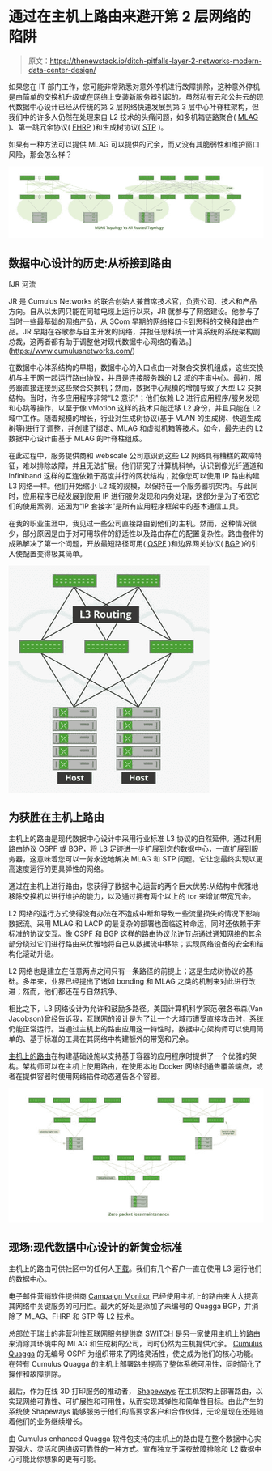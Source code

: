 # 通过在主机上路由来避开第 2 层网络的陷阱

> 原文：<https://thenewstack.io/ditch-pitfalls-layer-2-networks-modern-data-center-design/>

如果您在 IT 部门工作，您可能非常熟悉对意外停机进行故障排除，这种意外停机是由简单的交换机升级或在网络上安装新服务器引起的。虽然私有云和公共云的现代数据中心设计已经从传统的第 2 层网络快速发展到第 3 层中心叶脊柱架构，但我们中的许多人仍然在处理来自 L2 技术的头痛问题，如多机箱链路聚合( [MLAG](http://ethancbanks.com/2014/03/27/the-ethernet-switching-landscape-part-04-multichassis-link-aggregation-mlag/) )、第一跳冗余协议( [FHRP](http://www.routerfreak.com/ccna-fhrp-hop-redundancy-protocols/) )和生成树协议( [STP](http://www.omnisecu.com/cisco-certified-network-associate-ccna/spanning-tree-protocol-stp-convergence.php) )。

如果有一种方法可以提供 MLAG 可以提供的冗余，而又没有其脆弱性和维护窗口风险，那会怎么样？

![mlag-topology-vs-all-routed-topology](img/d88af7c609f460aa00eb2039673e1a8b.png)

## 数据中心设计的历史:从桥接到路由

 [JR 河流

JR 是 Cumulus Networks 的联合创始人兼首席技术官，负责公司、技术和产品方向。自从以太网只能在同轴电缆上运行以来，JR 就参与了网络建设。他参与了当时一些最基础的网络产品，从 3Com 早期的网络接口卡到思科的交换和路由产品。JR 早期在谷歌参与自主开发的网络，并担任思科统一计算系统的系统架构副总裁，这两者都有助于调整他对现代数据中心网络的看法。](https://www.cumulusnetworks.com/) 

在数据中心体系结构的早期，数据中心的入口点由一对聚合交换机组成，这些交换机与主干网一起运行路由协议，并且是连接服务器的 L2 域的宇宙中心。最初，服务器直接连接到这些聚合交换机；然而，数据中心规模的增加导致了大型 L2 交换结构。当时，许多应用程序非常“L2 意识”；他们依赖 L2 进行应用程序/服务发现和心跳等操作，以至于像 vMotion 这样的技术只能迁移 L2 身份，并且只能在 L2 域中工作。随着规模的增长，行业对生成树协议(基于 VLAN 的生成树、快速生成树等)进行了调整，并创建了绑定、MLAG 和虚拟机箱等技术。如今，最先进的 L2 数据中心设计由基于 MLAG 的叶脊柱组成。

在此过程中，服务提供商和 webscale 公司意识到这些 L2 网络具有糟糕的故障特征，难以排除故障，并且无法扩展。他们研究了计算机科学，认识到像光纤通道和 Infiniband 这样的互连依赖于高度并行的网状结构；就像您可以使用 IP 路由构建 L3 网络一样。他们开始缩小 L2 域的规模，以保持在一个服务器机架内。与此同时，应用程序已经发展到使用 IP 进行服务发现和内务处理，这部分是为了拓宽它们的使用案例，还因为“IP 套接字”是所有应用程序框架中的基本通信工具。

在我的职业生涯中，我见过一些公司直接路由到他们的主机。然而，这种情况很少，部分原因是由于对可用软件的舒适性以及路由存在的配置复杂性。路由套件的成熟解决了第一个问题，开放最短路径可用( [OSPF](http://searchenterprisewan.techtarget.com/definition/OSPF) )和边界网关协议( [BGP](http://searchtelecom.techtarget.com/definition/BGP) )的引入使配置变得极其简单。

![reduce-complexity-increase-freedom-layer-3-routing-fabric](img/7fdc3da602ab7f113d85cc98e916c686.png)

## 为获胜在主机上路由

主机上的路由是现代数据中心设计中采用行业标准 L3 协议的自然延伸。通过利用路由协议 OSPF 或 BGP，将 L3 足迹进一步扩展到您的数据中心，一直扩展到服务器，这意味着您可以一劳永逸地解决 MLAG 和 STP 问题。它让您最终实现以更高速度运行的更具弹性的网络。

通过在主机上进行路由，您获得了数据中心运营的两个巨大优势:从结构中优雅地移除交换机以进行维护的能力，以及通过拥有两个以上的 tor 来增加带宽冗余。

L2 网络的运行方式使得没有办法在不造成中断和导致一些流量损失的情况下影响数据流。采用 MLAG 和 LACP 的最复杂的部署也面临这种命运，同时还依赖于非标准的协议交互。像 OSPF 和 BGP 这样的路由协议允许节点通过通知网络的其余部分绕过它们进行路由来优雅地将自己从数据流中移除；实现网络设备的安全和结构化滚动升级。

L2 网络也是建立在任意两点之间只有一条路径的前提上；这是生成树协议的基础。多年来，业界已经提出了诸如 bonding 和 MLAG 之类的机制来对此进行改进；然而，他们都还在与自然抗争。

相比之下，L3 网络设计为允许和鼓励多路径。美国计算机科学家范·雅各布森(Van Jacobson)曾经告诉我，互联网的设计是为了让一个大城市遭受直接攻击时，系统仍能正常运行。当通过主机上的路由应用这一特性时，数据中心架构师可以使用简单的、基于标准的工具在其网络中构建额外的带宽和冗余。

[主机上的路由](https://cumulusnetworks.com/routing-on-the-host/)在构建基础设施以支持基于容器的应用程序时提供了一个优雅的架构。架构师可以在主机上使用路由，在使用本地 Docker 网络时通告覆盖端点，或者在提供容器时使用网络插件动态通告各个容器。

![zero-packet-loss-maintenance](img/7e3fe9466fdce3f5a2893d5216f44630.png)

## 现场:现代数据中心设计的新黄金标准

主机上的路由可供社区中的任何人[下载](https://cumulusnetworks.com/routing-on-the-host/)。我们有几个客户一直在使用 L3 运行他们的数据中心。

电子邮件营销软件提供商 [Campaign Monitor](https://www.campaignmonitor.com/) 已经使用主机上的路由来大大提高其网络中关键服务的可用性。最大的好处是添加了未编号的 Quagga BGP，并消除了 MLAG、FHRP 和 STP 等 L2 技术。

总部位于瑞士的非营利性互联网服务提供商 [SWITCH](https://www.switch.ch/) 是另一家使用主机上的路由来消除其环境中的 MLAG 和生成树的公司，同时仍然为主机提供冗余。 [Cumulus Quagga](https://github.com/CumulusNetworks/quagga) 的无编号 OSPF 为组织带来了网络灵活性，使之成为他们的核心功能。在带有 Cumulus Quagga 的主机上部署路由提高了整体系统可用性，同时简化了操作和故障排除。

最后，作为在线 3D 打印服务的推动者， [Shapeways](http://www.shapeways.com/) 在主机架构上部署路由，以实现网络可靠性、可扩展性和可用性，从而实现其弹性和简单性目标。由此产生的系统使 Shapeways 能够服务于他们的高要求客户和合作伙伴，无论是现在还是随着他们的业务继续增长。

由 Cumulus enhanced Quagga 软件包支持的主机上的路由是在整个数据中心实现强大、灵活和网络级可靠性的一种方式。宣布独立于深夜故障排除和 L2 数据中心可能比你想象的更有可能。

<svg xmlns:xlink="http://www.w3.org/1999/xlink" viewBox="0 0 68 31" version="1.1"><title>Group</title> <desc>Created with Sketch.</desc></svg>